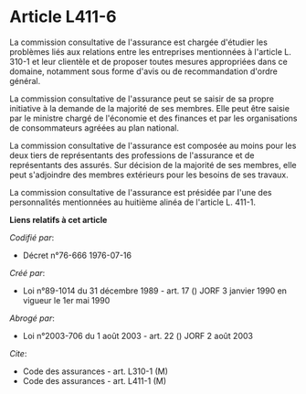 # Article L411-6

La commission consultative de l'assurance est chargée d'étudier les problèmes liés aux relations entre les entreprises
mentionnées à l'article L. 310-1 et leur clientèle et de proposer toutes mesures appropriées dans ce domaine, notamment sous
forme d'avis ou de recommandation d'ordre général.

La commission consultative de l'assurance peut se saisir de sa propre initiative à la demande de la majorité de ses membres.
Elle peut être saisie par le ministre chargé de l'économie et des finances et par les organisations de consommateurs agréées
au plan national.

La commission consultative de l'assurance est composée au moins pour les deux tiers de représentants des professions de
l'assurance et de représentants des assurés. Sur décision de la majorité de ses membres, elle peut s'adjoindre des membres
extérieurs pour les besoins de ses travaux.

La commission consultative de l'assurance est présidée par l'une des personnalités mentionnées au huitième alinéa de
l'article L. 411-1.

**Liens relatifs à cet article**

_Codifié par_:

  - Décret n°76-666 1976-07-16

_Créé par_:

  - Loi n°89-1014 du 31 décembre 1989 - art. 17 () JORF 3 janvier 1990 en vigueur le 1er mai 1990

_Abrogé par_:

  - Loi n°2003-706 du 1 août 2003 - art. 22 () JORF 2 août 2003

_Cite_:

  - Code des assurances - art. L310-1 (M)
  - Code des assurances - art. L411-1 (M)
